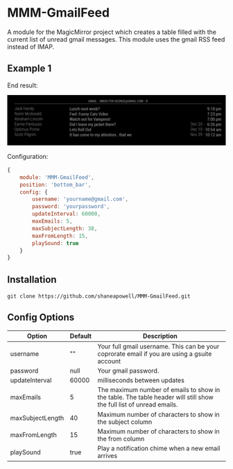 # MMM-GmailFeed
A module for the MagicMirror project which creates a table filled with the current list of unread gmail messages.  This module uses the gmail RSS feed instead of IMAP.

## Example 1
End result:

![](example1.png)

Configuration:

```javascript
{
	module: 'MMM-GmailFeed',
	position: 'bottom_bar',
	config: {
		username: 'yourname@gmail.com',
		password: 'yourpassword',
		updateInterval: 60000,
		maxEmails: 5,
		maxSubjectLength: 38,
		maxFromLength: 15,
		playSound: true
	}
}
```

## Installation
````
git clone https://github.com/shaneapowell/MMM-GmailFeed.git
````

## Config Options
| **Option** | **Default** | **Description** |
| --- | --- | --- |
| username | "" | Your full gmail username.  This can be your coprorate email if you are using a gsuite account |
| password | null | Your gmail password. |
| updateInterval | 60000 | milliseconds between updates |
| maxEmails | 5 | The maximum number of emails to show in the table. The table header will still show the full list of unread emails. |
| maxSubjectLength | 40 | Maximum number of characters to show in the subject column |
| maxFromLength | 15 | Maximum number of characters to show in the from column |
| playSound | true | Play a notification chime when a new email arrives |
